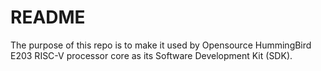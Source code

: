 # README #


The purpose of this repo is to make it used by Opensource HummingBird E203 RISC-V processor core as its Software Development Kit (SDK). 

